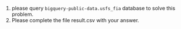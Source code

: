 1. please query `bigquery-public-data.usfs_fia` database to solve this problem.
2. Please complete the file result.csv with your answer.
